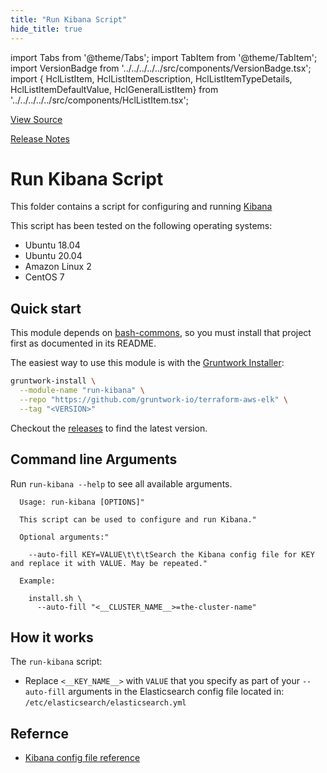 ```yaml
---
title: "Run Kibana Script"
hide_title: true
---
```


import Tabs from '@theme/Tabs';
import TabItem from '@theme/TabItem';
import VersionBadge from '../../../../../src/components/VersionBadge.tsx';
import { HclListItem, HclListItemDescription, HclListItemTypeDetails, HclListItemDefaultValue, HclGeneralListItem} from '../../../../../src/components/HclListItem.tsx';

<a href="https://github.com/gruntwork-io/terraform-aws-elk/tree/master/modules%2Frun-kibana" className="link-button" title="View the source code for this module in GitHub.">View Source</a>

<a href="https://github.com/gruntwork-io/terraform-aws-elk/releases?q=" className="link-button" title="Release notes for only the service catalog versions which impacted this service.">Release Notes</a>

# Run Kibana Script

This folder contains a script for configuring and running [Kibana](https://www.elastic.co/products/kibana)

This script has been tested on the following operating systems:

*   Ubuntu 18.04
*   Ubuntu 20.04
*   Amazon Linux 2
*   CentOS 7

## Quick start

This module depends on [bash-commons](https://github.com/gruntwork-io/bash-commons), so you must install that project
first as documented in its README.

The easiest way to use this module is with the [Gruntwork Installer](https://github.com/gruntwork-io/gruntwork-installer):

```bash
gruntwork-install \
  --module-name "run-kibana" \
  --repo "https://github.com/gruntwork-io/terraform-aws-elk" \
  --tag "<VERSION>"
```

Checkout the [releases](https://github.com/gruntwork-io/terraform-aws-elk/releases) to find the latest version.

## Command line Arguments

Run `run-kibana --help` to see all available arguments.

```
  Usage: run-kibana [OPTIONS]"
  
  This script can be used to configure and run Kibana."
  
  Optional arguments:"
  
    --auto-fill KEY=VALUE\t\t\tSearch the Kibana config file for KEY and replace it with VALUE. May be repeated."
  
  Example:
  
    install.sh \
      --auto-fill "<__CLUSTER_NAME__>=the-cluster-name"
```

## How it works

The `run-kibana` script:

*   Replace `<__KEY_NAME__>` with `VALUE` that you specify as part of your `--auto-fill` arguments in the Elasticsearch config file located in: `/etc/elasticsearch/elasticsearch.yml`

## Refernce

*   [Kibana config file reference](https://www.elastic.co/guide/en/kibana/current/settings.html)


<!-- ##DOCS-SOURCER-START
{
  "originalSources": [
    "https://github.com/gruntwork-io/terraform-aws-elk/tree/readme.md",
    "https://github.com/gruntwork-io/terraform-aws-elk/tree/variables.tf",
    "https://github.com/gruntwork-io/terraform-aws-elk/tree/outputs.tf"
  ],
  "sourcePlugin": "module-catalog-api",
  "hash": "020daee5f75d277fa524c32e81d31dcd"
}
##DOCS-SOURCER-END -->
